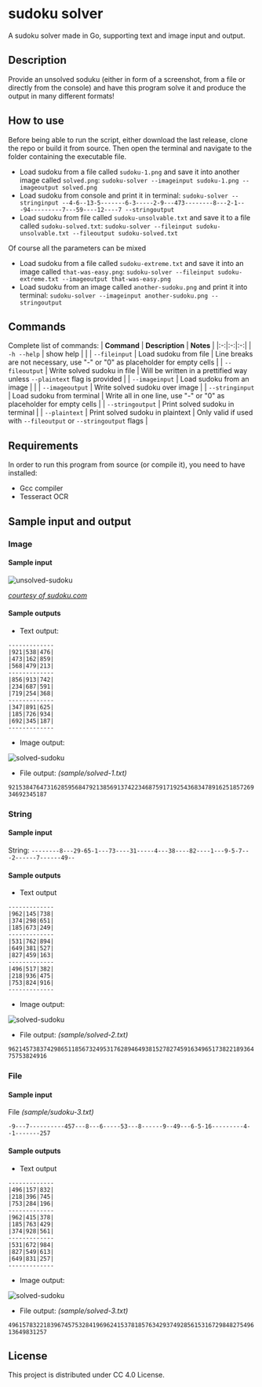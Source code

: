 # sudoku solver

A sudoku solver made in Go, supporting text and image input and output.

## Description

Provide an unsolved soduku (either in form of a screenshot, from a file or directly from the console) and have this program solve it and produce the output in many different formats!

## How to use

Before being able to run the script, either download the last release, clone the repo or build it from source. Then open the terminal and navigate to the folder containing the executable file.

- Load sudoku from a file called `sudoku-1.png` and save it into another image called `solved.png`: `sudoku-solver --imageinput sudoku-1.png --imageoutput solved.png`
- Load sudoku from console and print it in terminal: `sudoku-solver --stringinput --4-6--13-5-------6-3-----2-9---473--------8---2-1---94---------7---59----12----7 --stringoutput`
- Load sudoku from file called `sudoku-unsolvable.txt` and save it to a file called `sudoku-solved.txt`: `sudoku-solver --fileinput sudoku-unsolvable.txt --fileoutput sudoku-solved.txt`

Of course all the parameters can be mixed

- Load sudoku from a file called `sudoku-extreme.txt` and save it into an image called `that-was-easy.png`: `sudoku-solver --fileinput sudoku-extreme.txt --imageoutput that-was-easy.png`
- Load sudoku from an image called `another-sudoku.png` and print it into terminal: `sudoku-solver --imageinput another-sudoku.png --stringoutput`

## Commands

Complete list of commands:
| **Command** | **Description** | **Notes** |
|:-:|:-:|:-:|
| `-h --help` | show help | |
| `--fileinput` | Load sudoku from file | Line breaks are not necessary, use "-" or "0" as placeholder for empty cells |
| `--fileoutput` | Write solved sudoku in file | Will be written in a prettified way unless `--plaintext` flag is provided |
| `--imageinput` | Load sudoku from an image | |
| `--imageoutput` | Write solved sudoku over image |
| `--stringinput` | Load sudoku from terminal | Write all in one line, use "-" or "0" as placeholder for empty cells |
| `--stringoutput` | Print solved sudoku in terminal |
| `--plaintext` | Print solved sudoku in plaintext | Only valid if used with `--fileoutput` or `--stringoutput` flags |

## Requirements

In order to run this program from source (or compile it), you need to have installed:

- Gcc compiler
- Tesseract OCR

## Sample input and output

### Image

#### Sample input

![unsolved-sudoku](sample/sudoku-1.png)

[*courtesy of sudoku.com*](https://sudoku.com/)

#### Sample outputs

- Text output:

```plaintext
-------------
|921|538|476|
|473|162|859|
|568|479|213|
-------------
|856|913|742|
|234|687|591|
|719|254|368|
-------------
|347|891|625|
|185|726|934|
|692|345|187|
-------------
```

- Image output:

![solved-sudoku](sample/solved-1.png)

- File output: *(sample/solved-1.txt)*

`921538476473162859568479213856913742234687591719254368347891625185726934692345187`

### String

#### Sample input

String: `--------8---29-65-1---73----31-----4---38----82----1---9-5-7---2------7------49--`

#### Sample outputs

- Text output

```plaintext
-------------
|962|145|738|
|374|298|651|
|185|673|249|
-------------
|531|762|894|
|649|381|527|
|827|459|163|
-------------
|496|517|382|
|218|936|475|
|753|824|916|
-------------
```

- Image output:

![solved-sudoku](sample/solved-2.png)

- File output: *(sample/solved-2.txt)*

`962145738374298651185673249531762894649381527827459163496517382218936475753824916`

### File

#### Sample input

File *(sample/sudoku-3.txt)*

`-9---7----------457---8---6-----53---8------9--49---6-5-16---------4--1-------257`


#### Sample outputs

- Text output

```plaintext
-------------
|496|157|832|
|218|396|745|
|753|284|196|
-------------
|962|415|378|
|185|763|429|
|374|928|561|
-------------
|531|672|984|
|827|549|613|
|649|831|257|
-------------
```

- Image output:

![solved-sudoku](sample/solved-3.png)

- File output: *(sample/solved-3.txt)*

`496157832218396745753284196962415378185763429374928561531672984827549613649831257`

## License

This project is distributed under CC 4.0 License.
